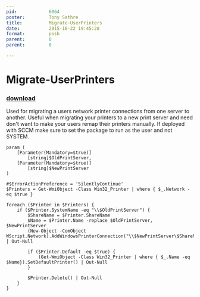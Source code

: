 ```yaml
---
pid:            6064
poster:         Tony Sathre
title:          Migrate-UserPrinters
date:           2015-10-22 19:45:28
format:         posh
parent:         0
parent:         0

---
```


# Migrate-UserPrinters

### [download](6064.ps1)

Used for migrating a users network printer connections from one server to another. Useful when migrating your printers to a new print server and need don't want to make your users remap their printers manually. If deployed with SCCM make sure to set the package to run as the user and not SYSTEM.

```posh
param (
    [Parameter(Mandatory=$true)]
        [string]$OldPrintServer,
    [Parameter(Mandatory=$true)]
        [string]$NewPrintServer
)

#$ErrorActionPreference = 'SilentlyContinue'
$Printers = Get-WmiObject -Class Win32_Printer | where { $_.Network -eq $true }

foreach ($Printer in $Printers) {
    if ($Printer.SystemName -eq "\\$OldPrintServer") {            
        $ShareName = $Printer.ShareName
        $Name = $Printer.Name -replace $OldPrintServer, $NewPrintServer
        (New-Object -ComObject WScript.Network).AddWindowsPrinterConnection("\\$NewPrintServer\$ShareName") | Out-Null

        if ($Printer.Default -eq $true) {
            (Get-WmiObject -Class Win32_Printer | where { $_.Name -eq $Name}).SetDefaultPrinter() | Out-Null
        }

        $Printer.Delete() | Out-Null
    }
}
```
